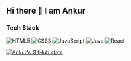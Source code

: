 ## Hi there 👋 I am Ankur

<!--
**imankurbhowmik/imankurbhowmik** is a ✨ _special_ ✨ repository because its `README.md` (this file) appears on your GitHub profile.

Here are some ideas to get you started:

- 🔭 I’m currently working on ...
- 🌱 I’m currently learning ...
- 👯 I’m looking to collaborate on ...
- 🤔 I’m looking for help with ...
- 💬 Ask me about ...
- 📫 How to reach me: ...
- 😄 Pronouns: ...
- ⚡ Fun fact: ...
-->


### Tech Stack

![HTML5](https://img.shields.io/badge/-HTML5-E34F26?style=flat&logo=html5&logoColor=white)
![CSS3](https://img.shields.io/badge/-CSS3-1572B6?style=flat&logo=css3&logoColor=white)
![JavaScript](https://img.shields.io/badge/-JavaScript-F7DF1E?style=flat&logo=javascript&logoColor=black)
![Java](https://img.shields.io/badge/-Java-E34F26?style=flat&logo&logo=java&logoColor=white)
![React](https://img.shields.io/badge/-React-F7DF1E?style=flat&logo=react&logoColor=black)

[![Ankur's GitHub stats](https://github-readme-stats.vercel.app/api?username=imankurbhowmik)](https://github.com/imankurbhowmik/github-readme-stats)